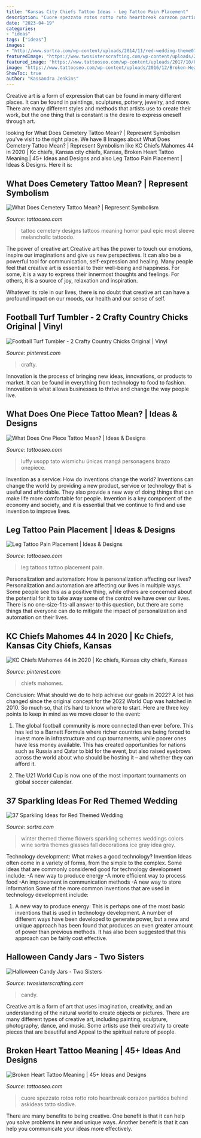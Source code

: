 ```yaml
---
title: "Kansas City Chiefs Tattoo Ideas - Leg Tattoo Pain Placement"
description: "Cuore spezzato rotos rotto roto heartbreak corazon partidos behind askideas tatto slodive"
date: "2023-04-19"
categories:
- "ideas"
tags: ["ideas"]
images:
- "http://www.sortra.com/wp-content/uploads/2014/11/red-wedding-theme07.jpg"
featuredImage: "https://www.twosisterscrafting.com/wp-content/uploads/2014/09/halloween-candy-jars.jpg"
featured_image: "https://www.tattooseo.com/wp-content/uploads/2017/10/One-Piece-Tattoo-5.jpg"
image: "https://www.tattooseo.com/wp-content/uploads/2016/12/Broken-Heart-Tattoos-4.jpg"
ShowToc: true
author: "Kassandra Jenkins"
---
```



Creative art is a form of expression that can be found in many different places. It can be found in paintings, sculptures, pottery, jewelry, and more. There are many different styles and methods that artists use to create their work, but the one thing that is constant is the desire to express oneself through art.

	

		
looking for What Does Cemetery Tattoo Mean? | Represent Symbolism you've visit to the right place. We have 8 Images about What Does Cemetery Tattoo Mean? | Represent Symbolism like KC Chiefs Mahomes 44 in 2020 | Kc chiefs, Kansas city chiefs, Kansas, Broken Heart Tattoo Meaning | 45+ Ideas and Designs and also Leg Tattoo Pain Placement | Ideas &amp; Designs. Here it is:
		
    
## What Does Cemetery Tattoo Mean? | Represent Symbolism

<img loading=lazy src="https://www.tattooseo.com/wp-content/uploads/2018/09/Cemetery-Tattoo-Meaning-34.jpg" onerror="this.onerror=null;this.src='https://tse4.mm.bing.net/th?id=OIP.XGhs7Oxe-PwkekRRx7g5jAAAAA&amp;pid=15.1';" alt="What Does Cemetery Tattoo Mean? | Represent Symbolism">

_Source: tattooseo.com_

>tattoo cemetery designs tattoos meaning horror paul epic most sleeve melancholic tattoodo. 

	

The power of creative art
Creative art has the power to touch our emotions, inspire our imaginations and give us new perspectives. It can also be a powerful tool for communication, self-expression and healing.
Many people feel that creative art is essential to their well-being and happiness. For some, it is a way to express their innermost thoughts and feelings. For others, it is a source of joy, relaxation and inspiration.

Whatever its role in our lives, there is no doubt that creative art can have a profound impact on our moods, our health and our sense of self.

    
## Football Turf Tumbler - 2 Crafty Country Chicks Original | Vinyl

<img loading=lazy src="https://i.pinimg.com/736x/58/e2/71/58e271cb13c554ea16e7fa5cca97143d.jpg" onerror="this.onerror=null;this.src='https://tse3.mm.bing.net/th?id=OIP.oUdprXv14_ELwYlK78OqhQHaJ3&amp;pid=15.1';" alt="Football Turf Tumbler - 2 Crafty Country Chicks Original | Vinyl">

_Source: pinterest.com_

>crafty. 

	

Innovation is the process of bringing new ideas, innovations, or products to market. It can be found in everything from technology to food to fashion. Innovation is what allows businesses to thrive and change the way people live.

    
## What Does One Piece Tattoo Mean? | Ideas &amp; Designs

<img loading=lazy src="https://www.tattooseo.com/wp-content/uploads/2017/10/One-Piece-Tattoo-5.jpg" onerror="this.onerror=null;this.src='https://tse3.mm.bing.net/th?id=OIP.urqqT0MKWinuzyhmWmHbIwAAAA&amp;pid=15.1';" alt="What Does One Piece Tattoo Mean? | Ideas &amp; Designs">

_Source: tattooseo.com_

>luffy usopp tato wismichu únicas mangá personagens brazo onepiece. 

	

Invention as a service: How do inventions change the world?
Inventions can change the world by providing a new product, service or technology that is useful and affordable. They also provide a new way of doing things that can make life more comfortable for people. Invention is a key component of the economy and society, and it is essential that we continue to find and use invention to improve lives.

    
## Leg Tattoo Pain Placement | Ideas &amp; Designs

<img loading=lazy src="https://www.tattooseo.com/wp-content/uploads/2017/09/Leg-Tattoos-39.jpg" onerror="this.onerror=null;this.src='https://tse2.mm.bing.net/th?id=OIP.FaP6-slG1BPZpQ04FT4M0AAAAA&amp;pid=15.1';" alt="Leg Tattoo Pain Placement | Ideas &amp; Designs">

_Source: tattooseo.com_

>leg tattoos tattoo placement pain. 

	

Personalization and automation: How is personalization affecting our lives?
Personalization and automation are affecting our lives in multiple ways. Some people see this as a positive thing, while others are concerned about the potential for it to take away some of the control we have over our lives. There is no one-size-fits-all answer to this question, but there are some things that everyone can do to mitigate the impact of personalization and automation on their lives.

    
## KC Chiefs Mahomes 44 In 2020 | Kc Chiefs, Kansas City Chiefs, Kansas

<img loading=lazy src="https://i.pinimg.com/736x/e7/28/be/e728be33fd4aff9a98ad49f0051a4ca9.jpg" onerror="this.onerror=null;this.src='https://tse1.mm.bing.net/th?id=OIP.Irx_QraOtQYQgRZPcXmL5wHaFE&amp;pid=15.1';" alt="KC Chiefs Mahomes 44 in 2020 | Kc chiefs, Kansas city chiefs, Kansas">

_Source: pinterest.com_

>chiefs mahomes. 

	

Conclusion: What should we do to help achieve our goals in 2022?
A lot has changed since the original concept for the 2022 World Cup was hatched in 2010. So much so, that it’s hard to know where to start. Here are three key points to keep in mind as we move closer to the event:
1. The global football community is more connected than ever before. This has led to a Barnett Formula where richer countries are being forced to invest more in infrastructure and cup tournaments, while poorer ones have less money available. This has created opportunities for nations such as Russia and Qatar to bid for the event, but also raised eyebrows across the world about who should be hosting it – and whether they can afford it.

2. The U21 World Cup is now one of the most important tournaments on global soccer calendar.

    
## 37 Sparkling Ideas For Red Themed Wedding

<img loading=lazy src="http://www.sortra.com/wp-content/uploads/2014/11/red-wedding-theme07.jpg" onerror="this.onerror=null;this.src='https://tse3.mm.bing.net/th?id=OIP.C_GyTFFJlJ1K7T2Th8ibmAHaOs&amp;pid=15.1';" alt="37 Sparkling Ideas for Red Themed Wedding">

_Source: sortra.com_

>winter themed theme flowers sparkling schemes weddings colors wine sortra themes glasses fall decorations ice gray idea grey. 

	

Technology development: What makes a good technology?
Invention Ideas often come in a variety of forms, from the simple to the complex. Some ideas that are commonly considered good for technology development include: 
-A new way to produce energy 
-A more efficient way to process food 
-An improvement in communication methods 
-A new way to store information 
Some of the more common inventions that are used in technology development include:


1) A new way to produce energy: This is perhaps one of the most basic inventions that is used in technology development. A number of different ways have been developed to generate power, but a new and unique approach has been found that produces an even greater amount of power than previous methods. It has also been suggested that this approach can be fairly cost effective.

    
## Halloween Candy Jars - Two Sisters

<img loading=lazy src="https://www.twosisterscrafting.com/wp-content/uploads/2014/09/halloween-candy-jars.jpg" onerror="this.onerror=null;this.src='https://tse1.mm.bing.net/th?id=OIP.XnQcNR9Q4uqEwAM4TXnGHAHaMM&amp;pid=15.1';" alt="Halloween Candy Jars - Two Sisters">

_Source: twosisterscrafting.com_

>candy. 

	

Creative art is a form of art that uses imagination, creativity, and an understanding of the natural world to create objects or pictures. There are many different types of creative art, including painting, sculpture, photography, dance, and music. Some artists use their creativity to create pieces that are beautiful and Appeal to the spiritual nature of people.

    
## Broken Heart Tattoo Meaning | 45+ Ideas And Designs

<img loading=lazy src="https://www.tattooseo.com/wp-content/uploads/2016/12/Broken-Heart-Tattoos-4.jpg" onerror="this.onerror=null;this.src='https://tse4.mm.bing.net/th?id=OIP.EUHpcJQfy_r1r4PSOBww6wAAAA&amp;pid=15.1';" alt="Broken Heart Tattoo Meaning | 45+ Ideas and Designs">

_Source: tattooseo.com_

>cuore spezzato rotos rotto roto heartbreak corazon partidos behind askideas tatto slodive. 

	

There are many benefits to being creative. One benefit is that it can help you solve problems in new and unique ways. Another benefit is that it can help you communicate your ideas more effectively.

